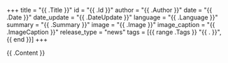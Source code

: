 +++
title = "{{ .Title }}"
id = "{{ .Id }}"
author = "{{ .Author }}"
date = "{{ .Date }}"
date_update = "{{ .DateUpdate }}"
language = "{{ .Language }}"
summary = "{{ .Summary }}"
image = "{{ .Image }}"
image_caption = "{{ .ImageCaption }}"
release_type = "news"
tags = [{{ range .Tags }} "{{ . }}", {{ end }}]
+++

{{ .Content }}
